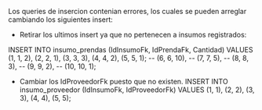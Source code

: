 Los queries de insercion contenian errores, los cuales se pueden arreglar cambiando los siguientes insert:
- Retirar los ultimos insert ya que no pertenecen a insumos registrados:

INSERT INTO insumo_prendas (IdInsumoFk, IdPrendaFk, Cantidad)
VALUES
(1, 1, 2),
(2, 2, 1),
(3, 3, 3),
(4, 4, 2),
(5, 5, 1);
-- (6, 6, 10),
-- (7, 7, 5),
-- (8, 8, 3),
-- (9, 9, 2),
-- (10, 10, 1);

- Cambiar los IdProveedorFk puesto que no existen.
INSERT INTO insumo_proveedor (IdInsumoFk, IdProveedorFk)
VALUES
(1, 1),
(2, 2),
(3, 3),
(4, 4),
(5, 5);
